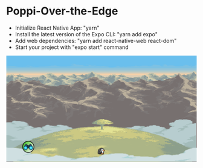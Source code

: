 
# Poppi-Over-the-Edge

* Initialize React Native App: "yarn" 
* Install the latest version of the Expo CLI: "yarn add expo" 
* Add web dependencies: "yarn add react-native-web react-dom"
* Start your project with "expo start" command

<img src="https://github.com/jasur-2902/Poppi-Over-the-Edge/raw/master/Screenshots/Screen%20Shot%202020-06-01%20at%202.14.52%20PM.png?raw=true" style="max-width:100%;">
